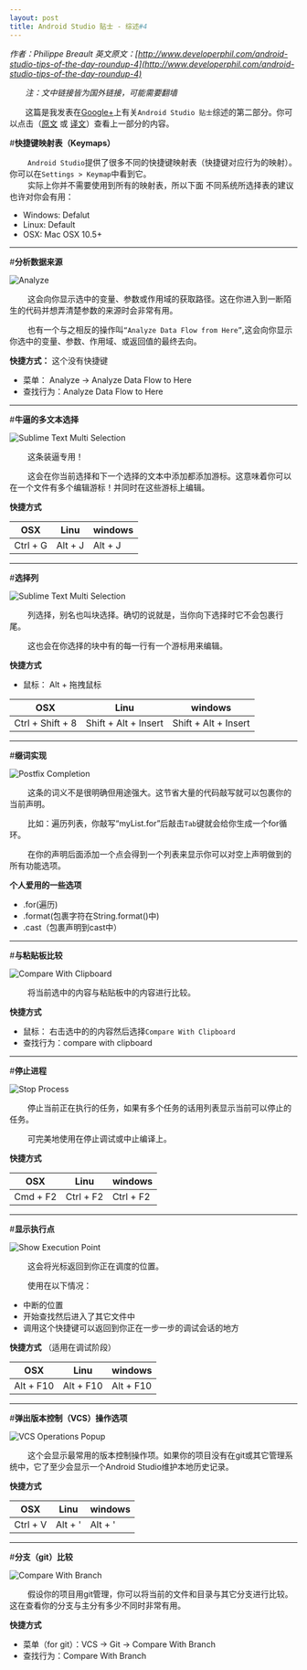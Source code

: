 ```yaml
---
layout: post
title: Android Studio 贴士 - 综述#4
---
```

*作者：Philippe Breault  英文原文：[http://www.developerphil.com/android-studio-tips-of-the-day-roundup-4](http://www.developerphil.com/android-studio-tips-of-the-day-roundup-4)*

*&#160;&#160;&#160;&#160;&#160;&#160;&#160;注：文中链接皆为国外链接，可能需要翻墙*

&#160;&#160;&#160;&#160;&#160;&#160;&#160;这篇是我发表在[Google+](https://plus.google.com/+PhilippeBreault/)上有关`Android Studio 贴士`综述的第二部分。你可以点击（[原文](http://www.developerphil.com/android-studio-tips-of-the-day-roundup-1/) 或 [译文](http://jackie880823.github.io/2015/12/26/Android%20Studio%20Tips%20Of%20the%20Day%20-%20Roundup%20%231/)）查看上一部分的内容。


#**快捷键映射表（Keymaps）**

&#160;&#160;&#160;&#160;&#160;&#160;&#160;&#160;`Android Studio`提供了很多不同的快捷键映射表（快捷键对应行为的映射）。你可以在`Settings > Keymap`中看到它。  
&#160;&#160;&#160;&#160;&#160;&#160;&#160;&#160;实际上你并不需要使用到所有的映射表，所以下面
不同系统所选择表的建议也许对你会有用：

* Windows: Defalut
* Linux: Default
* OSX: Mac OSX 10.5+

---

#**分析数据来源**

![Analyze](https://github.com/Jackie880823/Jackie880823.github.io/blob/master/img/android-studio-tips-of-the-day-roundup-4/31-analyzedataflow.gif?raw=true)

&#160;&#160;&#160;&#160;&#160;&#160;&#160;&#160;这会向你显示选中的变量、参数或作用域的获取路径。这在你进入到一断陌生的代码并想弄清楚参数的来源时会非常有用。

&#160;&#160;&#160;&#160;&#160;&#160;&#160;&#160;也有一个与之相反的操作叫`“Analyze Data Flow from Here”`,这会向你显示你选中的变量、参数、作用域、或返回值的最终去向。

**快捷方式：** 这个没有快捷键

* 菜单： Analyze → Analyze Data Flow to Here
* 查找行为：Analyze Data Flow to Here

---

#**牛逼的多文本选择**

![Sublime Text Multi Selection](https://github.com/Jackie880823/Jackie880823.github.io/blob/master/img/android-studio-tips-of-the-day-roundup-4/32-multiselection.gif?raw=true)

&#160;&#160;&#160;&#160;&#160;&#160;&#160;&#160;这条装逼专用！

&#160;&#160;&#160;&#160;&#160;&#160;&#160;&#160;这会在你当前选择和下一个选择的文本中添加都添加游标。这意味着你可以在一个文件有多个编辑游标！并同时在这些游标上编辑。

**快捷方式**

|    OSX   |   Linu  | windows |
|----------|---------|---------|
| Ctrl + G | Alt + J | Alt + J |

---

#**选择列**

![Sublime Text Multi Selection](https://github.com/Jackie880823/Jackie880823.github.io/blob/master/img/android-studio-tips-of-the-day-roundup-4/33-columnselection.gif?raw=true)

&#160;&#160;&#160;&#160;&#160;&#160;&#160;&#160;列选择，别名也叫块选择。确切的说就是，当你向下选择时它不会包裹行尾。

&#160;&#160;&#160;&#160;&#160;&#160;&#160;&#160;这也会在你选择的块中有的每一行有一个游标用来编辑。

**快捷方式**
* 鼠标： Alt + 拖拽鼠标

|    OSX   |   Linu  | windows |
|----------|---------|---------|
| Ctrl + Shift + 8 | Shift + Alt + Insert | Shift + Alt + Insert |

---

#**缀词实现**

![Postfix Completion](https://github.com/Jackie880823/Jackie880823.github.io/blob/master/img/android-studio-tips-of-the-day-roundup-4/33-postfixcompletion.gif?raw=true)

&#160;&#160;&#160;&#160;&#160;&#160;&#160;&#160;这条的词义不是很明确但用途强大。这节省大量的代码敲写就可以包裹你的当前声明。

&#160;&#160;&#160;&#160;&#160;&#160;&#160;&#160;比如：遍历列表，你敲写“myList.for”后敲击`Tab`键就会给你生成一个for循环。

&#160;&#160;&#160;&#160;&#160;&#160;&#160;&#160;在你的声明后面添加一个点会得到一个列表来显示你可以对空上声明做到的所有功能选项。

**个人爱用的一些选项**

* .for(遍历)
* .format(包裹字符在String.format()中)
* .cast（包裹声明到cast中）

---

#**与粘贴板比较**

![Compare With Clipboard](https://github.com/Jackie880823/Jackie880823.github.io/blob/master/img/android-studio-tips-of-the-day-roundup-4/34-comparewithclipboard.gif?raw=true)

&#160;&#160;&#160;&#160;&#160;&#160;&#160;&#160;将当前选中的内容与粘贴板中的内容进行比较。

**快捷方式**

* 鼠标： 右击选中的的内容然后选择`Compare With Clipboard`
* 查找行为：compare with clipboard

---

#**停止进程**

![Stop Process](https://github.com/Jackie880823/Jackie880823.github.io/blob/master/img/android-studio-tips-of-the-day-roundup-4/35-stoprocess.gif?raw=true)

&#160;&#160;&#160;&#160;&#160;&#160;&#160;&#160;停止当前正在执行的任务，如果有多个任务的话用列表显示当前可以停止的任务。

&#160;&#160;&#160;&#160;&#160;&#160;&#160;&#160;可完美地使用在停止调试或中止编译上。

**快捷方式**

|    OSX   |    Linu   |  windows  |
|----------|-----------|-----------|
| Cmd + F2 | Ctrl + F2 | Ctrl + F2 |

---

#**显示执行点**

![Show Execution Point](https://github.com/Jackie880823/Jackie880823.github.io/blob/master/img/android-studio-tips-of-the-day-roundup-4/36-executionpoint.gif?raw=true)

&#160;&#160;&#160;&#160;&#160;&#160;&#160;&#160;这会将光标返回到你正在调度的位置。

&#160;&#160;&#160;&#160;&#160;&#160;&#160;&#160;使用在以下情况：

* 中断的位置
* 开始查找然后进入了其它文件中
* 调用这个快捷键可以返回到你正在一步一步的调试会话的地方

**快捷方式** （适用在调试阶段）

|     OSX   |    Linu   |  windows  |
|-----------|-----------|-----------|
| Alt + F10 | Alt + F10 | Alt + F10 |

---

#**弹出版本控制（VCS）操作选项**

![VCS Operations Popup](https://github.com/Jackie880823/Jackie880823.github.io/blob/master/img/android-studio-tips-of-the-day-roundup-4/37-vcspopup.gif?raw=true)

&#160;&#160;&#160;&#160;&#160;&#160;&#160;&#160;这个会显示最常用的版本控制操作项。如果你的项目没有在git或其它管理系统中，它了至少会显示一个Android Studio维护本地历史记录。

**快捷方式**

|    OSX   |   Linu  | windows |
|----------|---------|---------|
| Ctrl + V | Alt + ' | Alt + ' |

---

#**分支（git）比较**

![Compare With Branch](https://github.com/Jackie880823/Jackie880823.github.io/blob/master/img/android-studio-tips-of-the-day-roundup-4/38-comparewithbranch.gif?raw=true)

&#160;&#160;&#160;&#160;&#160;&#160;&#160;&#160;假设你的项目用git管理，你可以将当前的文件和目录与其它分支进行比较。这在查看你的分支与主分有多少不同时非常有用。

**快捷方式**

* 菜单（for git）：VCS → Git → Compare With Branch
* 查找行为：Compare With Branch





























































